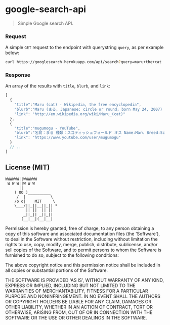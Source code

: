 google-search-api
=================

> Simple Google search API.

### Request

A simple `GET` request to the endpoint with querystring `query`, as per example below:
```bash
curl https://googlesearch.herokuapp.com/api/search?query=maru+the+cat
```

### Response

An array of the results with `title`, `blurb`, and `link`:
```javascript
[
  {
    "title":"Maru (cat) - Wikipedia, the free encyclopedia",
    "blurb":"Maru (まる, Japanese: circle or round; born May 24, 2007) is a male Scottish Fold \n(straight variety) cat in Japan who has become popular on YouTube. As of April ...",
    "link": "http://en.wikipedia.org/wiki/Maru_(cat)"
  },
  {
    "title":"mugumogu - YouTube",
    "blurb":"名前：まる 種類：スコティッシュフォールド オス Name:Maru Breed:Scottish Fold Male.",
    "link": "https://www.youtube.com/user/mugumogu"
  }
  // ..
]
```

## License (MIT)

```
WWWWWW||WWWWWW
 W W W||W W W
      ||
    ( OO )__________
     /  |           \
    /o o|    MIT     \
    \___/||_||__||_|| *
         || ||  || ||
        _||_|| _||_||
       (__|__|(__|__|
```

Permission is hereby granted, free of charge, to any person obtaining a copy of this software and associated documentation files (the 'Software'), to deal in the Software without restriction, including without limitation the rights to use, copy, modify, merge, publish, distribute, sublicense, and/or sell copies of the Software, and to permit persons to whom the Software is furnished to do so, subject to the following conditions:

The above copyright notice and this permission notice shall be included in all copies or substantial portions of the Software.

THE SOFTWARE IS PROVIDED 'AS IS', WITHOUT WARRANTY OF ANY KIND, EXPRESS OR IMPLIED, INCLUDING BUT NOT LIMITED TO THE WARRANTIES OF MERCHANTABILITY, FITNESS FOR A PARTICULAR PURPOSE AND NONINFRINGEMENT. IN NO EVENT SHALL THE AUTHORS OR COPYRIGHT HOLDERS BE LIABLE FOR ANY CLAIM, DAMAGES OR OTHER LIABILITY, WHETHER IN AN ACTION OF CONTRACT, TORT OR OTHERWISE, ARISING FROM, OUT OF OR IN CONNECTION WITH THE SOFTWARE OR THE USE OR OTHER DEALINGS IN THE SOFTWARE.

